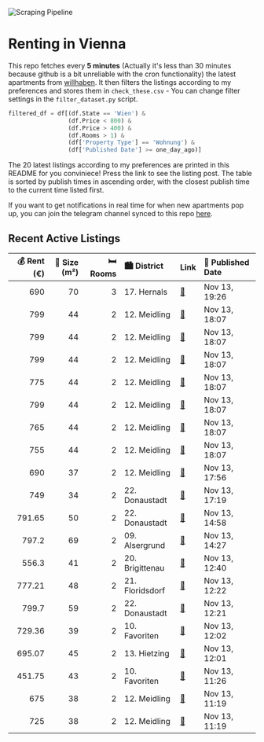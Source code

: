 ![Scraping Pipeline](https://github.com/AthomsG/renting-in-vienna/actions/workflows/run_pipeline.yml/badge.svg)


# Renting in Vienna

This repo fetches every **5 minutes** (Actually it's less than 30 minutes because github is a bit unreliable with the cron functionality) the latest apartments from [willhaben](https://www.willhaben.at/).
It then filters the listings according to my preferences and stores them in `check_these.csv` - You can change filter settings in the `filter_dataset.py` script.

```python
filtered_df = df[(df.State == 'Wien') & 
                 (df.Price < 800) &
                 (df.Price > 400) &
                 (df.Rooms > 1) &
                 (df['Property Type'] == 'Wohnung') &
                 (df['Published Date'] >= one_day_ago)]
```

The 20 latest listings according to my preferences are printed in this README for you conviniece! Press the link to see the listing post.
The table is sorted by publish times in ascending order, with the closest publish time to the current time listed first.

If you want to get notifications in real time for when new apartments pop up, you can join the telegram channel synced to this repo [here](https://t.me/+1HPAYOf5BSsyNTlk).

## Recent Active Listings

|   💰 Rent (€) |   📏 Size (m²) |   🛏️ Rooms | 🏙️ District     | Link                                                                                                                                                                                                     | 📅 Published Date   |
|-------------:|--------------:|-----------:|:----------------|:---------------------------------------------------------------------------------------------------------------------------------------------------------------------------------------------------------|:-------------------|
|       690    |            70 |          3 | 17. Hernals     | [🔗](https://www.willhaben.at/iad/immobilien/d/mietwohnungen/wien/wien-1170-hernals/m%C3%B6blierte-3-zimmer-wohnung-in-hernals-1644175330/)                                                               | Nov 13, 19:26      |
|       799    |            44 |          2 | 12. Meidling    | [🔗](https://www.willhaben.at/iad/immobilien/d/mietwohnungen/wien/wien-1120-meidling/%2Aneues-projekt%2A-urbanes-wohnen-im-wildgarten-ab-01.02.2025-932458215/)                                           | Nov 13, 18:07      |
|       799    |            44 |          2 | 12. Meidling    | [🔗](https://www.willhaben.at/iad/immobilien/d/mietwohnungen/wien/wien-1120-meidling/%2Aneues-projekt%2A-urbanes-wohnen-im-wildgarten-ab-01.02.2025-970150195/)                                           | Nov 13, 18:07      |
|       799    |            44 |          2 | 12. Meidling    | [🔗](https://www.willhaben.at/iad/immobilien/d/mietwohnungen/wien/wien-1120-meidling/%2Aneues-projekt%2A-urbanes-wohnen-im-wildgarten-ab-01.02.2025-1686856274/)                                          | Nov 13, 18:07      |
|       775    |            44 |          2 | 12. Meidling    | [🔗](https://www.willhaben.at/iad/immobilien/d/mietwohnungen/wien/wien-1120-meidling/%2Aneues-projekt%2A-urbanes-wohnen-im-wildgarten-ab-01.02.2025-1157266369/)                                          | Nov 13, 18:07      |
|       799    |            44 |          2 | 12. Meidling    | [🔗](https://www.willhaben.at/iad/immobilien/d/mietwohnungen/wien/wien-1120-meidling/%2Aneues-projekt%2A-urbanes-wohnen-im-wildgarten-ab-01.02.2025-1228297509/)                                          | Nov 13, 18:07      |
|       765    |            44 |          2 | 12. Meidling    | [🔗](https://www.willhaben.at/iad/immobilien/d/mietwohnungen/wien/wien-1120-meidling/%2Aneues-projekt%2A-urbanes-wohnen-im-wildgarten-ab-01.02.2025-1649059268/)                                          | Nov 13, 18:07      |
|       755    |            44 |          2 | 12. Meidling    | [🔗](https://www.willhaben.at/iad/immobilien/d/mietwohnungen/wien/wien-1120-meidling/%2Aneues-projekt%2A-urbanes-wohnen-im-wildgarten-ab-01.02.2025-1182797765/)                                          | Nov 13, 18:07      |
|       690    |            37 |          2 | 12. Meidling    | [🔗](https://www.willhaben.at/iad/immobilien/d/mietwohnungen/wien/wien-1120-meidling/%2Aneues-projekt%2A-urbanes-wohnen-im-wildgarten-ab-01.02.2025-1600458118/)                                          | Nov 13, 17:56      |
|       749    |            34 |          2 | 22. Donaustadt  | [🔗](https://www.willhaben.at/iad/immobilien/d/mietwohnungen/wien/wien-1220-donaustadt/charmante-wohnungen-in-der-n%C3%A4he-der-seestadt%21-985613924/)                                                   | Nov 13, 17:19      |
|       791.65 |            50 |          2 | 22. Donaustadt  | [🔗](https://www.willhaben.at/iad/immobilien/d/mietwohnungen/wien/wien-1220-donaustadt/gem%C3%BCtliche-2-zimmer-wohnung-mit-balkon-1188736334/)                                                           | Nov 13, 14:58      |
|       797.2  |            69 |          2 | 09. Alsergrund  | [🔗](https://www.willhaben.at/iad/immobilien/d/mietwohnungen/wien/wien-1090-alsergrund/1090-wien-bindergasse---ruhige-2-zimmer-wohnung-mit-lift-1171086115/)                                              | Nov 13, 14:27      |
|       556.3  |            41 |          2 | 20. Brigittenau | [🔗](https://www.willhaben.at/iad/immobilien/d/mietwohnungen/wien/wien-1200-brigittenau/beim-nordwestbahnhof---n%C3%A4he-u6-ii-terrasse-im-innenhof-ii-separate-k%C3%BCchenzeile-ii-ruhelage-1082663988/) | Nov 13, 12:40      |
|       777.21 |            48 |          2 | 21. Floridsdorf | [🔗](https://www.willhaben.at/iad/immobilien/d/mietwohnungen/wien/wien-1210-floridsdorf/gepflegte-studentenwohnungen-mit-einbauk%C3%BCche-in-1210-zu-mieten-1030049299/)                                  | Nov 13, 12:22      |
|       799.7  |            59 |          2 | 22. Donaustadt  | [🔗](https://www.willhaben.at/iad/immobilien/d/mietwohnungen/wien/wien-1220-donaustadt/unbefristet:-ger%C3%A4umige-2-zimmer-wohnung-mit-extra-balkon-in-hans-steger-gasse-6-top-11-1788312954/)           | Nov 13, 12:21      |
|       729.36 |            39 |          2 | 10. Favoriten   | [🔗](https://www.willhaben.at/iad/immobilien/d/mietwohnungen/wien/wien-1100-favoriten/wg-geeignete-2-zimmer-neubauwohnung---n%C3%A4he-u1-1495338785/)                                                     | Nov 13, 12:02      |
|       695.07 |            45 |          2 | 13. Hietzing    | [🔗](https://www.willhaben.at/iad/immobilien/d/mietwohnungen/wien/wien-1130-hietzing/klein-aber-fein-und-unbefristet-1944011202/)                                                                         | Nov 13, 12:01      |
|       451.75 |            43 |          2 | 10. Favoriten   | [🔗](https://www.willhaben.at/iad/immobilien/d/mietwohnungen/wien/wien-1100-favoriten/direktvergabe-gemeindewohnung-%7C-vmd-31.08.2024-%7C-klein-&-g%C3%BCnstig-1097458580/)                              | Nov 13, 11:26      |
|       675    |            38 |          2 | 12. Meidling    | [🔗](https://www.willhaben.at/iad/immobilien/d/mietwohnungen/wien/wien-1120-meidling/%2Aneues-projekt%2A-urbanes-wohnen-im-wildgarten-ab-01.02.2025-1114201435/)                                          | Nov 13, 11:19      |
|       725    |            38 |          2 | 12. Meidling    | [🔗](https://www.willhaben.at/iad/immobilien/d/mietwohnungen/wien/wien-1120-meidling/%2Aneues-projekt%2A-urbanes-wohnen-im-wildgarten-ab-01.02.2025-1279340408/)                                          | Nov 13, 11:19      |
